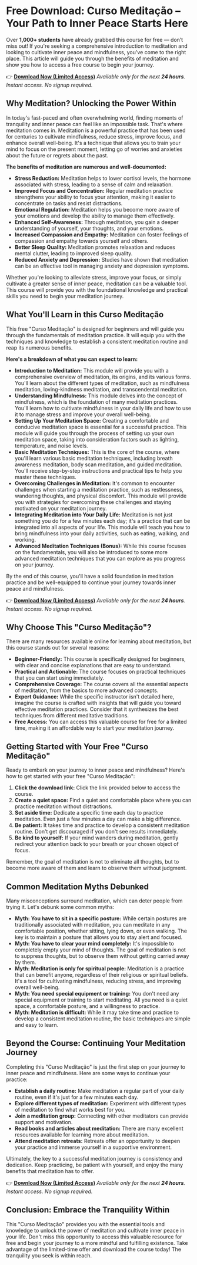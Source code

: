 # Free Download: Curso Meditação – Your Path to Inner Peace Starts Here

Over **1,000+ students** have already grabbed this course for free — don’t miss out! If you're seeking a comprehensive introduction to meditation and looking to cultivate inner peace and mindfulness, you've come to the right place. This article will guide you through the benefits of meditation and show you how to access a free course to begin your journey.

👉 [**Download Now (Limited Access)**](https://udemywork.com/curso-meditacao)
_Available only for the next **24 hours**. Instant access. No signup required._

## Why Meditation? Unlocking the Power Within

In today's fast-paced and often overwhelming world, finding moments of tranquility and inner peace can feel like an impossible task. That's where meditation comes in. Meditation is a powerful practice that has been used for centuries to cultivate mindfulness, reduce stress, improve focus, and enhance overall well-being. It's a technique that allows you to train your mind to focus on the present moment, letting go of worries and anxieties about the future or regrets about the past.

**The benefits of meditation are numerous and well-documented:**

*   **Stress Reduction:** Meditation helps to lower cortisol levels, the hormone associated with stress, leading to a sense of calm and relaxation.
*   **Improved Focus and Concentration:** Regular meditation practice strengthens your ability to focus your attention, making it easier to concentrate on tasks and resist distractions.
*   **Emotional Regulation:** Meditation helps you become more aware of your emotions and develop the ability to manage them effectively.
*   **Enhanced Self-Awareness:** Through meditation, you gain a deeper understanding of yourself, your thoughts, and your emotions.
*   **Increased Compassion and Empathy:** Meditation can foster feelings of compassion and empathy towards yourself and others.
*   **Better Sleep Quality:** Meditation promotes relaxation and reduces mental clutter, leading to improved sleep quality.
*   **Reduced Anxiety and Depression:** Studies have shown that meditation can be an effective tool in managing anxiety and depression symptoms.

Whether you're looking to alleviate stress, improve your focus, or simply cultivate a greater sense of inner peace, meditation can be a valuable tool. This course will provide you with the foundational knowledge and practical skills you need to begin your meditation journey.

## What You'll Learn in this Curso Meditação

This free "Curso Meditação" is designed for beginners and will guide you through the fundamentals of meditation practice. It will equip you with the techniques and knowledge to establish a consistent meditation routine and reap its numerous benefits.

**Here's a breakdown of what you can expect to learn:**

*   **Introduction to Meditation:** This module will provide you with a comprehensive overview of meditation, its origins, and its various forms. You'll learn about the different types of meditation, such as mindfulness meditation, loving-kindness meditation, and transcendental meditation.
*   **Understanding Mindfulness:** This module delves into the concept of mindfulness, which is the foundation of many meditation practices. You'll learn how to cultivate mindfulness in your daily life and how to use it to manage stress and improve your overall well-being.
*   **Setting Up Your Meditation Space:** Creating a comfortable and conducive meditation space is essential for a successful practice. This module will guide you through the process of setting up your own meditation space, taking into consideration factors such as lighting, temperature, and noise levels.
*   **Basic Meditation Techniques:** This is the core of the course, where you'll learn various basic meditation techniques, including breath awareness meditation, body scan meditation, and guided meditation. You'll receive step-by-step instructions and practical tips to help you master these techniques.
*   **Overcoming Challenges in Meditation:** It's common to encounter challenges when starting a meditation practice, such as restlessness, wandering thoughts, and physical discomfort. This module will provide you with strategies for overcoming these challenges and staying motivated on your meditation journey.
*   **Integrating Meditation into Your Daily Life:** Meditation is not just something you do for a few minutes each day; it's a practice that can be integrated into all aspects of your life. This module will teach you how to bring mindfulness into your daily activities, such as eating, walking, and working.
*   **Advanced Meditation Techniques (Bonus):** While this course focuses on the fundamentals, you will also be introduced to some more advanced meditation techniques that you can explore as you progress on your journey.

By the end of this course, you'll have a solid foundation in meditation practice and be well-equipped to continue your journey towards inner peace and mindfulness.

👉 [**Download Now (Limited Access)**](https://udemywork.com/curso-meditacao)
_Available only for the next **24 hours**. Instant access. No signup required._

## Why Choose This "Curso Meditação"?

There are many resources available online for learning about meditation, but this course stands out for several reasons:

*   **Beginner-Friendly:** This course is specifically designed for beginners, with clear and concise explanations that are easy to understand.
*   **Practical and Actionable:** The course focuses on practical techniques that you can start using immediately.
*   **Comprehensive Coverage:** The course covers all the essential aspects of meditation, from the basics to more advanced concepts.
*   **Expert Guidance:** While the specific instructor isn't detailed here, imagine the course is crafted with insights that will guide you toward effective meditation practices. Consider that it synthesizes the best techniques from different meditative traditions.
*   **Free Access:** You can access this valuable course for free for a limited time, making it an affordable way to start your meditation journey.

## Getting Started with Your Free "Curso Meditação"

Ready to embark on your journey to inner peace and mindfulness? Here's how to get started with your free "Curso Meditação":

1.  **Click the download link:** Click the link provided below to access the course.
2.  **Create a quiet space:** Find a quiet and comfortable place where you can practice meditation without distractions.
3.  **Set aside time:** Dedicate a specific time each day to practice meditation. Even just a few minutes a day can make a big difference.
4.  **Be patient:** It takes time and practice to develop a consistent meditation routine. Don't get discouraged if you don't see results immediately.
5.  **Be kind to yourself:** If your mind wanders during meditation, gently redirect your attention back to your breath or your chosen object of focus.

Remember, the goal of meditation is not to eliminate all thoughts, but to become more aware of them and learn to observe them without judgment.

## Common Meditation Myths Debunked

Many misconceptions surround meditation, which can deter people from trying it. Let's debunk some common myths:

*   **Myth: You have to sit in a specific posture:** While certain postures are traditionally associated with meditation, you can meditate in any comfortable position, whether sitting, lying down, or even walking. The key is to maintain a posture that allows you to stay alert and focused.
*   **Myth: You have to clear your mind completely:** It's impossible to completely empty your mind of thoughts. The goal of meditation is not to suppress thoughts, but to observe them without getting carried away by them.
*   **Myth: Meditation is only for spiritual people:** Meditation is a practice that can benefit anyone, regardless of their religious or spiritual beliefs. It's a tool for cultivating mindfulness, reducing stress, and improving overall well-being.
*   **Myth: You need special equipment or training:** You don't need any special equipment or training to start meditating. All you need is a quiet space, a comfortable posture, and a willingness to practice.
*   **Myth: Meditation is difficult:** While it may take time and practice to develop a consistent meditation routine, the basic techniques are simple and easy to learn.

## Beyond the Course: Continuing Your Meditation Journey

Completing this "Curso Meditação" is just the first step on your journey to inner peace and mindfulness. Here are some ways to continue your practice:

*   **Establish a daily routine:** Make meditation a regular part of your daily routine, even if it's just for a few minutes each day.
*   **Explore different types of meditation:** Experiment with different types of meditation to find what works best for you.
*   **Join a meditation group:** Connecting with other meditators can provide support and motivation.
*   **Read books and articles about meditation:** There are many excellent resources available for learning more about meditation.
*   **Attend meditation retreats:** Retreats offer an opportunity to deepen your practice and immerse yourself in a supportive environment.

Ultimately, the key to a successful meditation journey is consistency and dedication. Keep practicing, be patient with yourself, and enjoy the many benefits that meditation has to offer.

👉 [**Download Now (Limited Access)**](https://udemywork.com/curso-meditacao)
_Available only for the next **24 hours**. Instant access. No signup required._

## Conclusion: Embrace the Tranquility Within

This "Curso Meditação" provides you with the essential tools and knowledge to unlock the power of meditation and cultivate inner peace in your life. Don't miss this opportunity to access this valuable resource for free and begin your journey to a more mindful and fulfilling existence. Take advantage of the limited-time offer and download the course today! The tranquility you seek is within reach.
